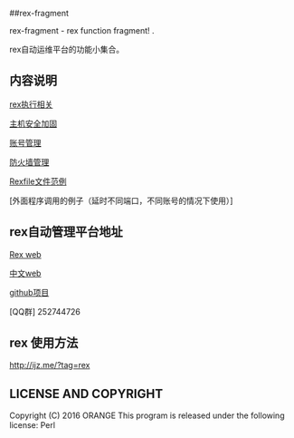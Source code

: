 ##rex-fragment


rex-fragment  - rex function fragment! .

rex自动运维平台的功能小集合。

## 内容说明

[rex执行相关](rexCMD.md)

[主机安全加固](LinuxSafetyReinforcement.md)

[账号管理](Usermanage.md)

[防火墙管理](Iptables.md)

[Rexfile文件范例](Rexfile.example)

[外面程序调用的例子（延时不同端口，不同账号的情况下使用）]

##  rex自动管理平台地址

[Rex web](http://rexify.org) 
 
[中文web](http://rex.perlchina.org)
  
[github项目](https://github.com/RexOps/Rex)

[QQ群] 252744726


## rex 使用方法
  
   http://ijz.me/?tag=rex

## LICENSE AND COPYRIGHT

Copyright (C) 2016 ORANGE
This program is released under the following license: Perl

